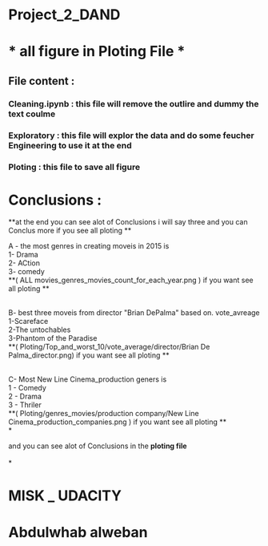 # Project_2_DAND 






 #                          * all figure in Ploting File *                          #

## File content : 
### Cleaning.ipynb : this file will remove the outlire and dummy the text coulme 
### Exploratory : this file will explor the data and do some feucher Engineering to use it at the end 
### Ploting : this file to save all figure  





# Conclusions : 
**at the end you can see alot of Conclusions i will say three and you can Conclus more if you see all ploting **



A - the most genres in creating moveis in 2015 is  <br />
1- Drama  <br />
2- ACtion <br />
3- comedy <br />
**( ALL movies_genres_movies_count_for_each_year.png ) if you want see all ploting ** <br /><br />

B- best three moveis from director "Brian DePalma" based on. vote_avreage<br />
1-Scareface <br />
2-The untochables<br />
3-Phantom of the Paradise<br />
**( Ploting/Top_and_worst_10/vote_average/director/Brian De Palma_director.png) if you want see all ploting **<br /><br />

C- Most New Line Cinema_production geners is<br />
1 - Comedy<br />
2 - Drama <br />
3 - Thriler<br />
**( Ploting/genres_movies/production company/New Line Cinema_production_companies.png ) if you want see all ploting **<br />*<br />


and you can see alot of Conclusions in the **ploting file** *<br />*<br />*<br />





# MISK _ UDACITY 
# Abdulwhab alweban

